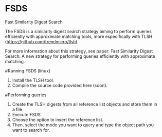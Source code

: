 # FSDS
Fast Similarity Digest Search

The FSDS is a similarity digest search strategy aiming to perform queries efficiently with approximate matching tools, more especifically with TLSH (https://github.com/trendmicro/tlsh).

For more information about this strategy, see paper: Fast Similarity Digest Search: A new strategy for performing queries efficiently with approximate matching.

#Running FSDS (linux)

1. Install the TLSH tool.
2. Compile the source code provided here (soon).

#Performing queries

1. Create the TLSH digests from all reference list objects and store them in a file
2. Execute FSDS
3. Choose the option to insert the reference list.
4. Then, select the mode you want to query and type the object path you want to search for.
